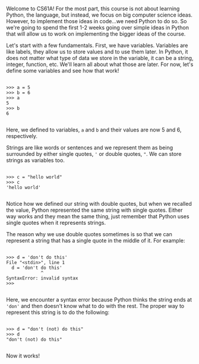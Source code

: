 Welcome to CS61A! For the most part, this course is not about learning Python, the language, but instead, we focus on big computer science ideas. However, to implement those ideas in code...we need Python to do so. So we're going to spend the first 1-2 weeks going over simple ideas in Python that will allow us to work on implementing the bigger ideas of the course.

Let's start with a few fundamentals. First, we have variables. Variables are like labels, they allow us to store values and to use them later. In Python, it does not matter what type of data we store in the variable, it can be a string, integer, function, etc. We'll learn all about what those are later. For now, let's define some variables and see how that work!

<pre>
  <code class="prettyprint">
>>> a = 5
>>> b = 6
>>> a
5
>>> b
6
  </code>
</pre>

Here, we defined to variables, <code>a</code> and <code>b</code> and their values are now 5 and 6, respectively.

Strings are like words or sentences and we represent them as being surrounded by either single quotes, <code>'</code> or double quotes, <code>"</code>. We can store strings as variables too.

<pre>
  <code class="prettyprint">
>>> c = "hello world"
>>> c
'hello world'
  </code>
</pre>

Notice how we defined our string with double quotes, but when we recalled the value, Python represented the same string with single quotes. Either way works and they mean the same thing, just remember that Python uses single quotes when it represents strings.

The reason why we use double quotes sometimes is so that we can represent a string that has a single quote in the middle of it. For example:

<pre>
  <code class="prettyprint">
>>> d = 'don't do this'
File "&lt;stdin&gt;", line 1
  d = 'don't do this'
             ^
SyntaxError: invalid syntax
>>>
  </code>
</pre>

Here, we encounter a syntax error because Python thinks the string ends at <code>'don'</code> and then doesn't know what to do with the rest. The proper way to represent this string is to do the following:

<pre>
  <code class="prettyprint">
>>> d = "don't (not) do this"
>>> d
"don't (not) do this"
  </code>
</pre>

Now it works!

